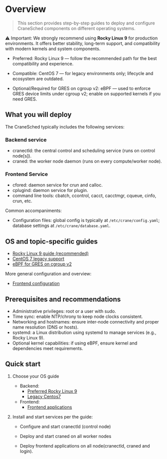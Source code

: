# Overview

>This section provides step-by-step guides to deploy and configure CraneSched components on different operating systems.

⚠️ Important: We strongly recommend using **Rocky Linux 9** for production environments. It offers better stability, long-term support, and compatibility with modern kernels and system components.

- Preferred: Rocky Linux 9 — follow the recommended path for the best compatibility and experience.

- Compatible: CentOS 7 — for legacy environments only; lifecycle and ecosystem are outdated.

- Optional/Required for GRES on cgroup v2: eBPF — used to enforce GRES device limits under cgroup v2; enable on supported kernels if you need GRES.

## What you will deploy

The CraneSched typically includes the following services:

### Backend service
- cranectld: the central control and scheduling service (runs on control node[s]).
- craned: the worker node daemon (runs on every compute/worker node).

### Frontend Service
- cfored: daemon service for crun and calloc.
- cplugind: daemon service for plugin.
- command line tools: cbatch, ccontrol, cacct, cacctmgr, cqueue, cinfo, crun, etc.

Common accompaniments:

- Configuration files: global config is typically at `/etc/crane/config.yaml`; database settings at `/etc/crane/database.yaml`.

## OS and topic-specific guides

- [Rocky Linux 9 guide (recommended)](<./Backend Deployment/Rocky9.md>)
- [CentOS 7 legacy support](<./Backend Deployment/Centos7.md>)
- [eBPF for GRES on cgroup v2](<./Backend Deployment/EBPF.md>)

More general configuration and overview:

- [Frontend configuration](./Frontend.md)

## Prerequisites and recommendations

- Administrative privileges: root or a user with sudo.
- Time sync: enable NTP/chrony to keep node clocks consistent.
- Networking and hostnames: ensure inter-node connectivity and proper name resolution (DNS or hosts).
- systemd: a Linux distribution using systemd to manage services (e.g., Rocky Linux 9).
- Optional kernel capabilities: if using eBPF, ensure kernel and dependencies meet requirements.

## Quick start

1) Choose your OS guide

    - Backend:
        - [Preferred Rocky Linux 9](<./Backend Deployment/Rocky9.md>)
        - [Legacy Centos7](<./Backend Deployment/Centos7.md>)
    - Frontend:
        - [Frontend applications](./Frontend.md)

2) Install and start services per the guide:

    - Configure and start cranectld (control node)

    - Deploy and start craned on all worker nodes

    - Deploy frontend applications on all node(cranectld, craned and login).
